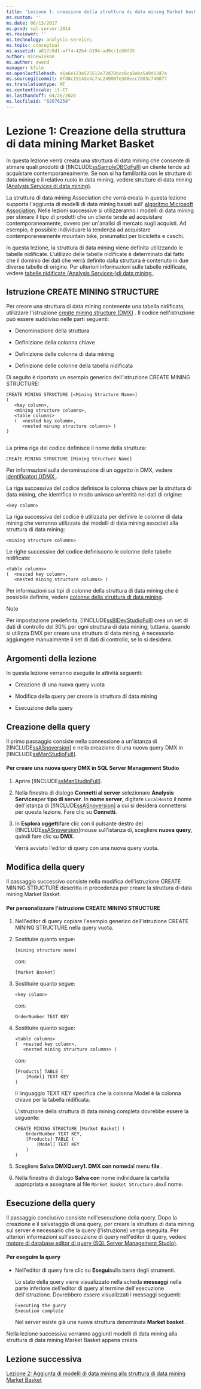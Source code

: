 ```yaml
---
title: 'Lezione 1: creazione della struttura di data mining Market basket | Microsoft Docs'
ms.custom: ''
ms.date: 06/13/2017
ms.prod: sql-server-2014
ms.reviewer: ''
ms.technology: analysis-services
ms.topic: conceptual
ms.assetid: a817c8d1-aff4-42b4-b194-ad9cc1c60f35
author: minewiskan
ms.author: owend
manager: kfile
ms.openlocfilehash: a6a6e123e525512a72d70bcc8ca2eba549d1347e
ms.sourcegitcommit: 6fd8c1914de4c7ac24900fe388ecc7883c740077
ms.translationtype: MT
ms.contentlocale: it-IT
ms.lasthandoff: 04/26/2020
ms.locfileid: "62676258"
---
```

# <a name="lesson-1-creating-the-market-basket-mining-structure"></a>Lezione 1: Creazione della struttura di data mining Market Basket
  In questa lezione verrà creata una struttura di data mining che consente di stimare quali prodotti di [!INCLUDE[ssSampleDBCoFull](../includes/sssampledbcofull-md.md)] un cliente tende ad acquistare contemporaneamente. Se non si ha familiarità con le strutture di data mining e il relativo ruolo in data mining, vedere strutture di data mining [&#40;Analysis Services di data mining&#41;](../../2014/analysis-services/data-mining/mining-structures-analysis-services-data-mining.md).  
  
 La struttura di data mining Association che verrà creata in questa lezione supporta l'aggiunta di modelli di data mining basati sull' [algoritmo Microsoft Association](../../2014/analysis-services/data-mining/microsoft-association-algorithm.md). Nelle lezioni successive si utilizzeranno i modelli di data mining per stimare il tipo di prodotti che un cliente tende ad acquistare contemporaneamente, ovvero per un'analisi di mercato sugli acquisti. Ad esempio, è possibile individuare la tendenza ad acquistare contemporaneamente mountain bike, pneumatici per bicicletta e caschi.  
  
 In questa lezione, la struttura di data mining viene definita utilizzando le tabelle nidificate. L'utilizzo delle tabelle nidificate è determinato dal fatto che il dominio dei dati che verrà definito dalla struttura è contenuto in due diverse tabelle di origine. Per ulteriori informazioni sulle tabelle nidificate, vedere [tabelle nidificate &#40;Analysis Services-&#41;di data mining ](../../2014/analysis-services/data-mining/nested-tables-analysis-services-data-mining.md).  
  
## <a name="create-mining-structure-statement"></a>Istruzione CREATE MINING STRUCTURE  
 Per creare una struttura di data mining contenente una tabella nidificata, utilizzare l'istruzione [create mining structure &#40;DMX&#41;](/sql/dmx/create-mining-structure-dmx) . Il codice nell'istruzione può essere suddiviso nelle parti seguenti:  
  
-   Denominazione della struttura  
  
-   Definizione della colonna chiave  
  
-   Definizione delle colonne di data mining  
  
-   Definizione delle colonne della tabella nidificata  
  
 Di seguito è riportato un esempio generico dell'istruzione CREATE MINING STRUCTURE:  
  
```  
CREATE MINING STRUCTURE [<Mining Structure Name>]  
(  
   <key column>,  
   <mining structure columns>,  
   <table columns>  
   (  <nested key column>,  
      <nested mining structure columns> )  
)  
  
```  
  
 La prima riga del codice definisce il nome della struttura:  
  
```  
CREATE MINING STRUCTURE [Mining Structure Name]  
```  
  
 Per informazioni sulla denominazione di un oggetto in DMX, vedere [identificatori &#40;&#41;DMX ](/sql/dmx/identifiers-dmx).  
  
 La riga successiva del codice definisce la colonna chiave per la struttura di data mining, che identifica in modo univoco un'entità nei dati di origine:  
  
```  
<key column>  
```  
  
 La riga successiva del codice è utilizzata per definire le colonne di data mining che verranno utilizzate dai modelli di data mining associati alla struttura di data mining:  
  
```  
<mining structure columns>  
```  
  
 Le righe successive del codice definiscono le colonne delle tabelle nidificate:  
  
```  
<table columns>  
(  <nested key column>,  
   <nested mining structure columns> )  
```  
  
 Per informazioni sui tipi di colonne della struttura di data mining che è possibile definire, vedere [colonne della struttura di data mining](../../2014/analysis-services/data-mining/mining-structure-columns.md).  
  
> [!NOTE]  
>  Per impostazione predefinita, [!INCLUDE[ssBIDevStudioFull](../includes/ssbidevstudiofull-md.md)] crea un set di dati di controllo del 30% per ogni struttura di data mining; tuttavia, quando si utilizza DMX per creare una struttura di data mining, è necessario aggiungere manualmente il set di dati di controllo, se lo si desidera.  
  
## <a name="lesson-tasks"></a>Argomenti della lezione  
 In questa lezione verranno eseguite le attività seguenti:  
  
-   Creazione di una nuova query vuota  
  
-   Modifica della query per creare la struttura di data mining  
  
-   Esecuzione della query  
  
## <a name="creating-the-query"></a>Creazione della query  
 Il primo passaggio consiste nella connessione a un'istanza di [!INCLUDE[ssASnoversion](../includes/ssasnoversion-md.md)] e nella creazione di una nuova query DMX in [!INCLUDE[ssManStudioFull](../includes/ssmanstudiofull-md.md)].  
  
#### <a name="to-create-a-new-dmx-query-in-sql-server-management-studio"></a>Per creare una nuova query DMX in SQL Server Management Studio  
  
1.  Aprire [!INCLUDE[ssManStudioFull](../includes/ssmanstudiofull-md.md)].  
  
2.  Nella finestra di dialogo **Connetti al server** selezionare **Analysis Services**per **tipo di server**. In **nome server**, digitare `LocalHost`o il nome dell'istanza di [!INCLUDE[ssASnoversion](../includes/ssasnoversion-md.md)] a cui si desidera connettersi per questa lezione. Fare clic su **Connetti**.  
  
3.  In **Esplora oggetti**fare clic con il pulsante destro del [!INCLUDE[ssASnoversion](../includes/ssasnoversion-md.md)]mouse sull'istanza di, scegliere **nuova query**, quindi fare clic su **DMX**.  
  
     Verrà avviato l'editor di query con una nuova query vuota.  
  
## <a name="altering-the-query"></a>Modifica della query  
 Il passaggio successivo consiste nella modifica dell'istruzione CREATE MINING STRUCTURE descritta in precedenza per creare la struttura di data mining Market Basket.  
  
#### <a name="to-customize-the-create-mining-structure-statement"></a>Per personalizzare l'istruzione CREATE MINING STRUCTURE  
  
1.  Nell'editor di query copiare l'esempio generico dell'istruzione CREATE MINING STRUCTURE nella query vuota.  
  
2.  Sostituire quanto segue:  
  
    ```  
    [mining structure name]   
    ```  
  
     con:  
  
    ```  
    [Market Basket]  
    ```  
  
3.  Sostituire quanto segue:  
  
    ```  
    <key column>  
    ```  
  
     con:  
  
    ```  
    OrderNumber TEXT KEY  
    ```  
  
4.  Sostituire quanto segue:  
  
    ```  
    <table columns>  
    (  <nested key column>,  
       <nested mining structure columns> )  
    ```  
  
     con:  
  
    ```  
    [Products] TABLE (  
        [Model] TEXT KEY  
    )  
    ```  
  
     Il linguaggio TEXT KEY specifica che la colonna Model è la colonna chiave per la tabella nidificata.  
  
     L'istruzione della struttura di data mining completa dovrebbe essere la seguente:  
  
    ```  
    CREATE MINING STRUCTURE [Market Basket] (  
        OrderNumber TEXT KEY,  
        [Products] TABLE (  
            [Model] TEXT KEY  
        )  
    )  
    ```  
  
5.  Scegliere **Salva DMXQuery1. DMX con nome**dal menu **file** .  
  
6.  Nella finestra di dialogo **Salva con** nome individuare la cartella appropriata e assegnare al file `Market Basket Structure.dmx`il nome.  
  
## <a name="executing-the-query"></a>Esecuzione della query  
 Il passaggio conclusivo consiste nell'esecuzione della query. Dopo la creazione e il salvataggio di una query, per creare la struttura di data mining sul server è necessario che la query (l'istruzione) venga eseguita. Per ulteriori informazioni sull'esecuzione di query nell'editor di query, vedere [motore di database editor di query &#40;SQL Server Management Studio&#41;](../relational-databases/scripting/database-engine-query-editor-sql-server-management-studio.md).  
  
#### <a name="to-execute-the-query"></a>Per eseguire la query  
  
-   Nell'editor di query fare clic su **Esegui**sulla barra degli strumenti.  
  
     Lo stato della query viene visualizzato nella scheda **messaggi** nella parte inferiore dell'editor di query al termine dell'esecuzione dell'istruzione. Dovrebbero essere visualizzati i messaggi seguenti:  
  
    ```  
    Executing the query   
    Execution complete  
    ```  
  
     Nel server esiste già una nuova struttura denominata **Market basket** .  
  
 Nella lezione successiva verranno aggiunti modelli di data mining alla struttura di data mining Market Basket appena creata.  
  
## <a name="next-lesson"></a>Lezione successiva  
 [Lezione 2: Aggiunta di modelli di data mining alla struttura di data mining Market Basket](../../2014/tutorials/lesson-2-adding-mining-models-to-the-market-basket-mining-structure.md)  
  
  
